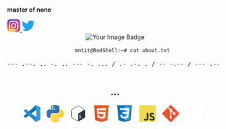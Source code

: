 
<!-- 
 <div align="center">
  <img height="40" src="/icons/hacktheworld.gif"/>
-->
  <br><b>master of none</b><br>
  
  <a href="https://www.instagram.com/mntit_">
    <img alt="Instagram" width="30px" src="/icons/instagram.png" />
  </a>
  <a href="https://twitter.com/mntit_">
    <img alt="Twitter" width="30px" src="/icons/twitter.svg" />
  </a>
</div>

<!--  -->
<div align="center">
 <img src="https://tryhackme-badges.s3.amazonaws.com/mntit.png" alt="Your Image Badge" />
</div>

<div align="center">
  <pre>
    <code>mntit@RedShell:~# cat about.txt</code>
    <br>--- .--. .. -. .. --- -. ... / .- .-. . / -- -.-- / --- .-- -.
  </pre>
</div>

<h2 align="center">...</h2>
<p align="center">
  <img src="/icons/vs-code.svg" alt="VS Code" width="40px" style="padding-right:10px;" />
  <img src="/icons/python.png" alt="Python" width="40px" style="padding-right:10px;" />
  <img src="/icons/shell.png" alt="Bash" width="40px" style="padding-right:10px;" />
  <img src="/icons/html5.svg" alt="HTML5" width="40px" style="padding-right:10px;" />
  <img src="/icons/css3.svg" alt="CSS3" width="40px" style="padding-right:10px;" />
  <img src="/icons/js.svg" alt="JavaScript" width="40px" style="padding-right:10px;" />
  <img src="/icons/git.svg" alt="Git" width="40px" style="padding-right:10px;" />
  <img src="/icons/github.png" alt="GitHub" width="40px" style="padding-right:10px;" />
</p>




